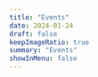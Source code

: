 ```yaml
---
title: "Events"
date: 2024-01-24
draft: false
keepImageRatio: true
summary: "Events"
showInMenu: false
---
```

